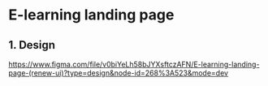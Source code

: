 # E-learning landing page

## 1. Design
https://www.figma.com/file/v0biYeLh58bJYXsftczAFN/E-learning-landing-page-(renew-ui)?type=design&node-id=268%3A523&mode=dev
